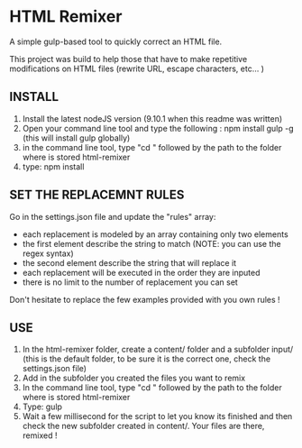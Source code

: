 # HTML Remixer
A simple gulp-based tool to quickly correct an HTML file.

This project was build to help those that have to make repetitive modifications on HTML files (rewrite URL, escape characters, etc… )

## INSTALL
1. Install the latest nodeJS version (9.10.1 when this readme was written)
2. Open your command line tool and type the following : npm install gulp -g 
(this will install gulp globally)
3. in the command line tool, type "cd " followed by the path to the folder where is stored html-remixer
4. type: npm install

## SET THE REPLACEMNT RULES
Go in the settings.json file and update the "rules" array:

- each replacement is modeled by an array containing only two elements
- the first element describe the string to match (NOTE: you can use the regex syntax)
- the second element describe the string that will replace it
- each replacement will be executed in the order they are inputed
- there is no limit to the number of replacement you can set

Don't hesitate to replace the few examples provided with you own rules !

## USE
1. In the html-remixer folder, create a content/ folder and a subfolder input/ (this is the default folder, to be sure it is the correct one, check the settings.json file)
2. Add in the subfolder you created the files you want to remix
3. In the command line tool, type "cd " followed by the path to the folder where is stored html-remixer
4. Type: gulp
5. Wait a few millisecond for the script to let you know its finished and then check the new subfolder created in content/. Your files are there, remixed !